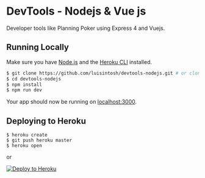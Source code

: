 # DevTools - Nodejs & Vue js

Developer tools like Planning Poker using Express 4 and Vuejs.

## Running Locally

Make sure you have [Node.js](http://nodejs.org/) and the [Heroku CLI](https://cli.heroku.com/) installed.

```sh
$ git clone https://github.com/luisintosh/devtools-nodejs.git # or clone your own fork
$ cd devtools-nodejs
$ npm install
$ npm run dev
```

Your app should now be running on [localhost:3000](http://localhost:3000).

## Deploying to Heroku

```
$ heroku create
$ git push heroku master
$ heroku open
```

or

[![Deploy to Heroku](https://www.herokucdn.com/deploy/button.png)](https://heroku.com/deploy)

